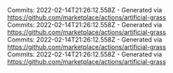 Commits: 2022-02-14T21:26:12.558Z - Generated via https://github.com/marketplace/actions/artificial-grass
<br>
Commits: 2022-02-14T21:26:12.558Z - Generated via https://github.com/marketplace/actions/artificial-grass
<br>
Commits: 2022-02-14T21:26:12.558Z - Generated via https://github.com/marketplace/actions/artificial-grass
<br>
Commits: 2022-02-14T21:26:12.558Z - Generated via https://github.com/marketplace/actions/artificial-grass
<br>
